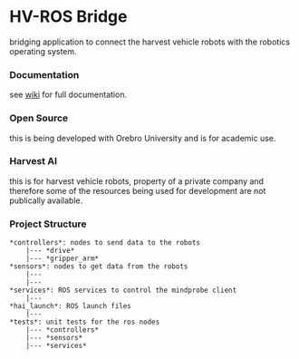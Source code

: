 # HV-ROS Bridge
bridging application to connect the harvest vehicle robots with the robotics operating system.

### Documentation
see [wiki](https://github.com/NickMcSweeney/hv-ros-bridge/wiki) for full documentation.

### Open Source
this is being developed with Orebro University and is for academic use.

### Harvest AI
this is for harvest vehicle robots, property of a private company and therefore some of the resources being used for development are not publically available.

### Project Structure
```
*controllers*: nodes to send data to the robots
	|--- *drive*
	|--- *gripper_arm*
*sensors*: nodes to get data from the robots
	|--- 
	|---
*services*: ROS services to control the mindprobe client
	|---
*hai_launch*: ROS launch files
	|---
*tests*: unit tests for the ros nodes
	|--- *controllers*
	|--- *sensors*
	|--- *services*
```
